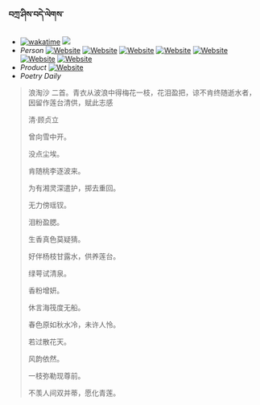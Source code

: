 ### བཀྲ་ཤིས་བདེ་ལེགས་ 
- [![wakatime](https://wakatime.com/badge/user/5043ee4a-e361-4607-9d47-d557f2005d05.svg)](https://wakatime.com/@5043ee4a-e361-4607-9d47-d557f2005d05)	<a href="https://wakatime.com/@5043ee4a-e361-4607-9d47-d557f2005d05"><img src="https://wakatime.com/share/@IvanAXu/06501b1d-f434-4f2a-9524-dc2196223971.png" /></a> 
- _Person_	[![Website](https://img.shields.io/website?label=&up_color=orange&up_message=Tianchi&url=https%3A%2F%2Fshields.io)](https://tianchi.aliyun.com/home/science/scienceDetail?userId=1095279182618)	[![Website](https://img.shields.io/website?label=&up_color=violet&up_message=AIstudio&url=https%3A%2F%2Fshields.io)](https://aistudio.baidu.com/aistudio/personalcenter/thirdview/979775)	[![Website](https://img.shields.io/website?label=&up_color=blue&up_message=Kaggle&url=https%3A%2F%2Fshields.io)](https://www.kaggle.com/ivanxu/)	[![Website](https://img.shields.io/website?label=&up_color=gay&up_message=Yuque&url=https%3A%2F%2Fshields.io)](https://www.yuque.com/ivanaxu)	[![Website](https://img.shields.io/website?label=&up_color=brown&up_message=Leetcode&url=https%3A%2F%2Fshields.io)](https://leetcode.cn/u/ivanaxu)	[![Website](https://img.shields.io/website?label=&up_color=red&up_message=Gitee&url=https%3A%2F%2Fshields.io)](https://gitee.com/IvanaXu)	[![Website](https://img.shields.io/website?label=&up_color=yellow&up_message=Monkeytype&url=https%3A%2F%2Fshields.io)](https://monkeytype.com/profile/IvanaXu) 
- _Product_	[![Website](https://img.shields.io/website?label=alpha&up_color=blue&up_message=EDA&url=https%3A%2F%2Fshields.io)](http://eda.tangjt.cn/) 
- _Poetry Daily_ 


> 浪淘沙 二首。青衣从波浪中得梅花一枝，花泪盈把，谅不肯终随逝水者，因留作莲台清供，赋此志感
>
> 清·顾贞立
>
> 曾向雪中开。
> 
> 没点尘埃。
> 
> 肯随桃李逐波来。
> 
> 为有湘灵深遣护，掷去重回。
> 
> 无力傍瑶钗。
> 
> 泪粉盈腮。
> 
> 生香真色莫疑猜。
> 
> 好伴杨枝甘露水，供养莲台。
> 
> 绿萼试清泉。
> 
> 香粉增妍。
> 
> 休言海筏度无船。
> 
> 春色原如秋水冷，未许人怜。
> 
> 若过散花天。
> 
> 风韵依然。
> 
> 一枝弥勒现尊前。
> 
> 不羡人间双并蒂，愿化青莲。
